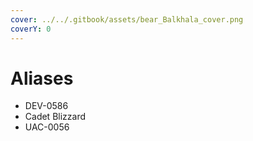 ```yaml
---
cover: ../../.gitbook/assets/bear_Balkhala_cover.png
coverY: 0
---
```


# Aliases

* DEV-0586
* Cadet Blizzard
* UAC-0056
